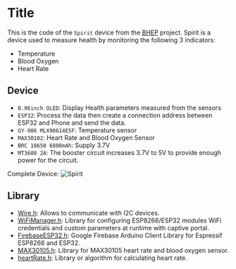 
# Title

This is the code of the `Spirit` device from the [BHEP](https://github.com/datbh207/BHEP-Demo) project. Spirit is a device used to measure health by monitoring the following 3 indicators:
- Temperature
- Blood Oxygen
- Heart Rate

## Device

- `0.96inch OLED`: Display Health parameters measured from the sensors
- `ESP32`: Process the data then create a connection address between ESP32 and Phone and send the data.
- `GY-906 MLX90614ESF`: Temperature sensor
- `MAX30102`: Heart Rate and Blood Oxygen Sensor
- `BRC 18650 6800mAh`: Supply 3.7V
- `MT3608 2A`: The booster circuit increases 3.7V to 5V to provide enough power for the circuit.

Complete Device:
![Spirit](https://github.com/user-attachments/assets/3dbfccd0-d7bc-4586-b1fd-a1268e45668b)

## Library
- [Wire.h](https://www.arduino.cc/reference/en/language/functions/communication/wire/): Allows to communicate with I2C devices.
- [WiFiManager.h](https://www.arduino.cc/reference/en/libraries/wifimanager/): Library for configuring ESP8266/ESP32 modules WiFi credentials and custom parameters at runtime with captive portal.
- [FirebaseESP32.h](https://reference.arduino.cc/reference/en/libraries/firebase-arduino-client-library-for-esp8266-and-esp32/): Google Firebase Arduino Client Library for Espressif ESP8266 and ESP32.
- [MAX30105.h](https://www.arduino.cc/reference/en/libraries/sparkfun-max3010x-pulse-and-proximity-sensor-library/): Library for MAX30105 heart rate and blood oxygen sensor.
- [heartRate.h](https://projecthub.arduino.cc/SurtrTech/measure-heart-rate-and-spo2-with-max30102-eb4f74): Library or algorithm for calculating heart rate.
